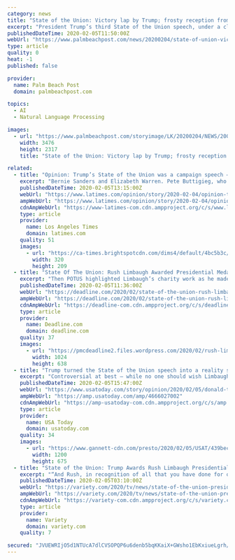 ```yaml
---
category: news
title: "State of the Union: Victory lap by Trump; frosty reception from Dems (including hand-shake snub and ripping up the speech)"
excerpt: "President Trump’s third State of the Union speech, under a cloud of impeachment ... including the presentation of the Presidential Medal of Freedom by first lady Melania Trump to conservative radio host Rush Limbaugh, and recognition of a 100-year-old Tuskeegee Airman, retired Brigadier General Charles McGee. >>Trump‘s friend in Palm ..."
publishedDateTime: 2020-02-05T11:50:00Z
webUrl: "https://www.palmbeachpost.com/news/20200204/state-of-union-victory-lap-by-trump-frosty-reception-from-dems-including-hand-shake-snub-and-ripping-up-speech"
type: article
quality: 0
heat: -1
published: false

provider:
  name: Palm Beach Post
  domain: palmbeachpost.com

topics:
  - AI
  - Natural Language Processing

images:
  - url: "https://www.palmbeachpost.com/storyimage/LK/20200204/NEWS/200209054/AR/0/AR-200209054.jpg"
    width: 3476
    height: 2317
    title: "State of the Union: Victory lap by Trump; frosty reception from Dems (including hand-shake snub and ripping up the speech)"

related:
  - title: "Opinion: Trump’s State of the Union was a campaign speech — and a pretty effective one"
    excerpt: "Bernie Sanders and Elizabeth Warren. Pete Buttigieg, who proposes the less radical “Medicare for all who want it,” can point to Trump’s rant as a reason for Democrats to support him. But all the Democratic candidates should come away from this speech with a recognition that Trump will be a formidable opponent."
    publishedDateTime: 2020-02-05T13:15:00Z
    webUrl: "https://www.latimes.com/opinion/story/2020-02-04/opinion-trumps-state-of-the-union-was-a-campaign-speech-and-a-pretty-effective-one"
    ampWebUrl: "https://www.latimes.com/opinion/story/2020-02-04/opinion-trumps-state-of-the-union-was-a-campaign-speech-and-a-pretty-effective-one?_amp=true"
    cdnAmpWebUrl: "https://www-latimes-com.cdn.ampproject.org/c/s/www.latimes.com/opinion/story/2020-02-04/opinion-trumps-state-of-the-union-was-a-campaign-speech-and-a-pretty-effective-one?_amp=true"
    type: article
    provider:
      name: Los Angeles Times
      domain: latimes.com
    quality: 51
    images:
      - url: "https://ca-times.brightspotcdn.com/dims4/default/4bc5b3c/2147483647/strip/true/crop/2422x1582+194+0/resize/320x209!/quality/90/?url=https%3A%2F%2Fcalifornia-times-brightspot.s3.amazonaws.com%2F27%2F37%2F4e8a13c64254b008d334ca3f9f93%2Ftrump-impeachment-54621.jpg"
        width: 320
        height: 209
  - title: "State Of The Union: Rush Limbaugh Awarded Presidential Medal of Freedom During Speech"
    excerpt: "Then POTUS highlighted Limbaugh’s charity work as he made the unprecedented announcement in the House chambers: Related Story Donald Trump Injects State of the Union With Reality Show Reveals “Rush, in recognition for all that you have done for our nation – the millions of people a day that you speak to and that you inspire and all of the ..."
    publishedDateTime: 2020-02-05T11:36:00Z
    webUrl: "https://deadline.com/2020/02/state-of-the-union-rush-limbaugh-medal-of-freedom-donald-trump-1202851737/"
    ampWebUrl: "https://deadline.com/2020/02/state-of-the-union-rush-limbaugh-medal-of-freedom-donald-trump-1202851737/amp/"
    cdnAmpWebUrl: "https://deadline-com.cdn.ampproject.org/c/s/deadline.com/2020/02/state-of-the-union-rush-limbaugh-medal-of-freedom-donald-trump-1202851737/amp/"
    type: article
    provider:
      name: Deadline.com
      domain: deadline.com
    quality: 37
    images:
      - url: "https://pmcdeadline2.files.wordpress.com/2020/02/rush-limbaugh-medal-of-freedom.jpg?w=1024"
        width: 1024
        height: 638
  - title: "Trump turned the State of the Union speech into a reality show. Rush Limbaugh was its star."
    excerpt: "Controversial at best — while no one should wish Limbaugh ill, he has long used hate speech as a tool to divide people. Still, the recognition is not something you would put past Trump. Iowa's media meltdown:Yes, the Iowa caucus was a debacle. But Wolf Blitzer's near-meltdown on CNN won the night Then, however, Trump asked first lady ..."
    publishedDateTime: 2020-02-05T15:47:00Z
    webUrl: "https://www.usatoday.com/story/opinion/2020/02/05/donald-trump-state-union-rush-limbaugh-nancy-pelosi-column/4666027002/"
    ampWebUrl: "https://amp.usatoday.com/amp/4666027002"
    cdnAmpWebUrl: "https://amp-usatoday-com.cdn.ampproject.org/c/s/amp.usatoday.com/amp/4666027002"
    type: article
    provider:
      name: USA Today
      domain: usatoday.com
    quality: 34
    images:
      - url: "https://www.gannett-cdn.com/presto/2020/02/05/USAT/439becd3-a8b6-4905-9e68-0345d42ce01b-XXX__JH19686.JPG?auto=webp&crop=4821,2712,x0,y702&format=pjpg&width=1200"
        width: 1200
        height: 675
  - title: "State of the Union: Trump Awards Rush Limbaugh Presidential Medal of Freedom, Nancy Pelosi Shreds Speech"
    excerpt: "“And Rush, in recognition of all that you have done for our nation ... to position the last three years of his presidency as a step toward his “Make America Great Again” campaign. The president’s speech repeatedly struck upon themes of economic success, low unemployment rates, and job growth. “Our country is thriving and highly ..."
    publishedDateTime: 2020-02-05T03:10:00Z
    webUrl: "https://variety.com/2020/tv/news/state-of-the-union-president-donald-trump-2020-1203493246/"
    ampWebUrl: "https://variety.com/2020/tv/news/state-of-the-union-president-donald-trump-2020-1203493246/amp/"
    cdnAmpWebUrl: "https://variety-com.cdn.ampproject.org/c/s/variety.com/2020/tv/news/state-of-the-union-president-donald-trump-2020-1203493246/amp/"
    type: article
    provider:
      name: Variety
      domain: variety.com
    quality: 7

secured: "JVUEWRIjO5d1NTUcA7dlCVSOPQP6u6denb5bqKKaiX+GWsho1EbKxiueLgrh/1bmLputpKXyL2UyuBTJMoVjs0j0hbo6Cu6gUofVjg/aaSs29UFeateaa8RTVO2qZeBW5u8HNCqRENU3UtO8lpqBGB/T8vtSQ9zB1LEWJhFrXm4HVYmxdkQp5O4CTrInxvSq+wwoXXBTcnI0iGh93rkwOI6pRApx1JxhMuwtM5yToazb067E7T4WetUfKzJx6t03PPMSi8sY6atidJq+UZpbG3TuVKOb0UuxhCiNUVy8KtEEulB6u6sBwLUPIFIedNWA;xAYvLCUNH1zHiCW1/8enOQ=="
---
```


